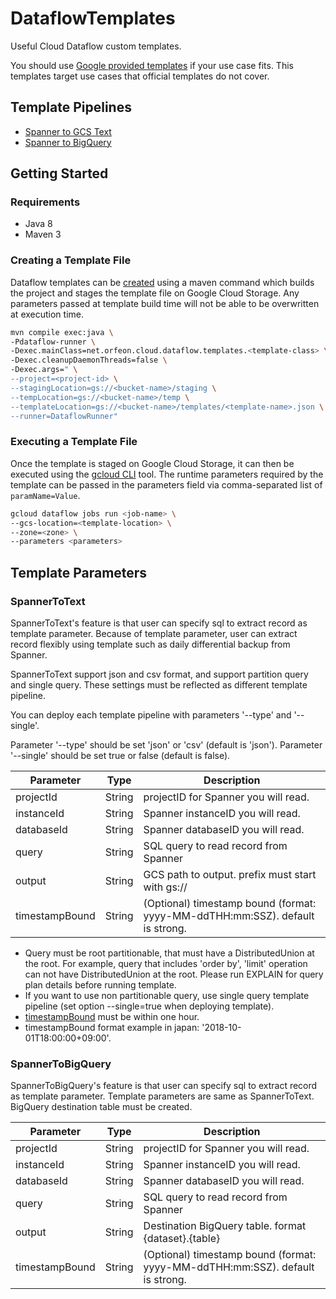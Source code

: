 # DataflowTemplates
Useful Cloud Dataflow custom templates.

You should use [Google provided templates](https://github.com/GoogleCloudPlatform/DataflowTemplates) if your use case fits.
This templates target use cases that official templates do not cover.

## Template Pipelines

* [Spanner to GCS Text](src/main/java/net/orfeon/cloud/dataflow/templates/SpannerToText.java)
* [Spanner to BigQuery](src/main/java/net/orfeon/cloud/dataflow/templates/SpannerToBigQuery.java)

## Getting Started

### Requirements

* Java 8
* Maven 3

### Creating a Template File

Dataflow templates can be [created](https://cloud.google.com/dataflow/docs/templates/creating-templates#creating-and-staging-templates)
using a maven command which builds the project and stages the template
file on Google Cloud Storage. Any parameters passed at template build
time will not be able to be overwritten at execution time.

```sh
mvn compile exec:java \
-Pdataflow-runner \
-Dexec.mainClass=net.orfeon.cloud.dataflow.templates.<template-class> \
-Dexec.cleanupDaemonThreads=false \
-Dexec.args=" \
--project=<project-id> \
--stagingLocation=gs://<bucket-name>/staging \
--tempLocation=gs://<bucket-name>/temp \
--templateLocation=gs://<bucket-name>/templates/<template-name>.json \
--runner=DataflowRunner"
```

### Executing a Template File

Once the template is staged on Google Cloud Storage, it can then be
executed using the
[gcloud CLI](https://cloud.google.com/sdk/gcloud/reference/dataflow/jobs/run)
tool. The runtime parameters required by the template can be passed in the
parameters field via comma-separated list of `paramName=Value`.

```sh
gcloud dataflow jobs run <job-name> \
--gcs-location=<template-location> \
--zone=<zone> \
--parameters <parameters>
```

## Template Parameters

### SpannerToText

SpannerToText's feature is that user can specify sql to extract record as template parameter.
Because of template parameter, user can extract record flexibly using template such as daily differential backup from Spanner.

SpannerToText support json and csv format, and support partition query and single query.
These settings must be reflected as different template pipeline.

You can deploy each template pipeline with parameters '--type' and '--single'.

Parameter '--type' should be set 'json' or 'csv' (default is 'json').
Parameter '--single' should be set true or false (default is false).

| Parameter       | Type   | Description                                      |
|-----------------|--------|--------------------------------------------------|
| projectId       | String | projectID for Spanner you will read.             |
| instanceId      | String | Spanner instanceID you will read.                |
| databaseId      | String | Spanner databaseID you will read.                |
| query           | String | SQL query to read record from Spanner            |
| output          | String | GCS path to output. prefix must start with gs:// |
| timestampBound  | String | (Optional) timestamp bound (format: yyyy-MM-ddTHH:mm:SSZ). default is strong.   |

* Query must be root partitionable, that must have a DistributedUnion at the root.
For example, query that includes 'order by', 'limit' operation can not have DistributedUnion at the root.
Please run EXPLAIN for query plan details before running template.
* If you want to use non partitionable query, use single query template pipeline (set option --single=true when deploying template).
* [timestampBound](https://cloud.google.com/spanner/docs/timestamp-bounds) must be within one hour.
* timestampBound format example in japan: '2018-10-01T18:00:00+09:00'.

### SpannerToBigQuery

SpannerToBigQuery's feature is that user can specify sql to extract record as template parameter.
Template parameters are same as SpannerToText.
BigQuery destination table must be created.

| Parameter       | Type   | Description                                      |
|-----------------|--------|--------------------------------------------------|
| projectId       | String | projectID for Spanner you will read.             |
| instanceId      | String | Spanner instanceID you will read.                |
| databaseId      | String | Spanner databaseID you will read.                |
| query           | String | SQL query to read record from Spanner            |
| output          | String | Destination BigQuery table. format {dataset}.{table} |
| timestampBound  | String | (Optional) timestamp bound (format: yyyy-MM-ddTHH:mm:SSZ). default is strong.   |
